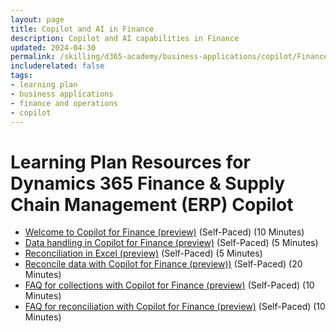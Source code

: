 ```yaml
---
layout: page
title: Copilot and AI in Finance
description: Copilot and AI capabilities in Finance
updated: 2024-04-30
permalink: /skilling/d365-academy/business-applications/copilot/Finance
includerelated: false
tags:
- learning plan
- business applications
- finance and operations
- copilot
---
```


# Learning Plan Resources for Dynamics 365 Finance & Supply Chain Management (ERP) Copilot

* [Welcome to Copilot for Finance (preview)](https://learn.microsoft.com/en-us/copilot/finance/welcome) (Self-Paced) (10 Minutes)
* [Data handling in Copilot for Finance (preview)](https://learn.microsoft.com/en-us/copilot/finance/architecture/data-handling) (Self-Paced) (5 Minutes)
* [Reconciliation in Excel (preview)](https://learn.microsoft.com/en-us/copilot/finance/reconcile/reconcile-overview) (Self-Paced) (5 Minutes)
* [Reconcile data with Copilot for Finance (preview))](https://learn.microsoft.com/en-us/copilot/finance/reconcile/reconcile-data) (Self-Paced) (20 Minutes)
* [FAQ for collections with Copilot for Finance (preview)](https://learn.microsoft.com/en-us/copilot/finance/responsible-ai/responsible-ai-faq-for-collections) (Self-Paced) (10 Minutes)
* [FAQ for reconciliation with Copilot for Finance (preview)](https://learn.microsoft.com/en-us/dynamics365/supply-chain/faq-inventory-query) (Self-Paced) (10 Minutes)
